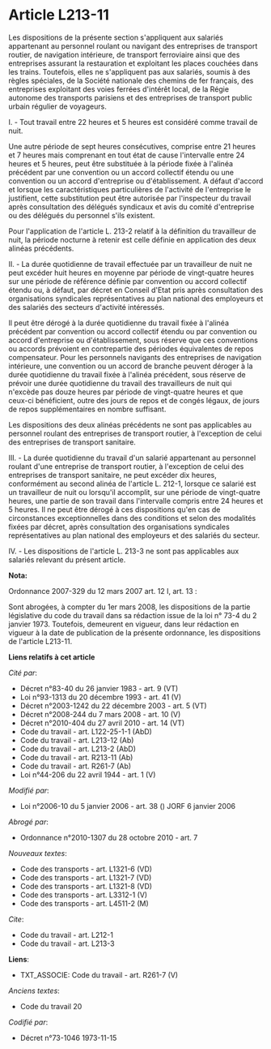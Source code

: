 # Article L213-11

Les dispositions de la présente section s'appliquent aux salariés appartenant au personnel roulant ou navigant des
entreprises de transport routier, de navigation intérieure, de transport ferroviaire ainsi que des entreprises assurant la
restauration et exploitant les places couchées dans les trains. Toutefois, elles ne s'appliquent pas aux salariés, soumis à
des règles spéciales, de la Société nationale des chemins de fer français, des entreprises exploitant des voies ferrées
d'intérêt local, de la Régie autonome des transports parisiens et des entreprises de transport public urbain régulier de
voyageurs.

I. - Tout travail entre 22 heures et 5 heures est considéré comme travail de nuit.

Une autre période de sept heures consécutives, comprise entre 21 heures et 7 heures mais comprenant en tout état de cause
l'intervalle entre 24 heures et 5 heures, peut être substituée à la période fixée à l'alinéa précédent par une convention ou
un accord collectif étendu ou une convention ou un accord d'entreprise ou d'établissement. A défaut d'accord et lorsque les
caractéristiques particulières de l'activité de l'entreprise le justifient, cette substitution peut être autorisée par
l'inspecteur du travail après consultation des délégués syndicaux et avis du comité d'entreprise ou des délégués du personnel
s'ils existent.

Pour l'application de l'article L. 213-2 relatif à la définition du travailleur de nuit, la période nocturne à retenir est
celle définie en application des deux alinéas précédents.

II. - La durée quotidienne de travail effectuée par un travailleur de nuit ne peut excéder huit heures en moyenne par période
de vingt-quatre heures sur une période de référence définie par convention ou accord collectif étendu ou, à défaut, par
décret en Conseil d'Etat pris après consultation des organisations syndicales représentatives au plan national des employeurs
et des salariés des secteurs d'activité intéressés.

Il peut être dérogé à la durée quotidienne du travail fixée à l'alinéa précédent par convention ou accord collectif étendu ou
par convention ou accord d'entreprise ou d'établissement, sous réserve que ces conventions ou accords prévoient en
contrepartie des périodes équivalentes de repos compensateur. Pour les personnels navigants des entreprises de navigation
intérieure, une convention ou un accord de branche peuvent déroger à la durée quotidienne du travail fixée à l'alinéa
précédent, sous réserve de prévoir une durée quotidienne du travail des travailleurs de nuit qui n'excède pas douze heures
par période de vingt-quatre heures et que ceux-ci bénéficient, outre des jours de repos et de congés légaux, de jours de
repos supplémentaires en nombre suffisant.

Les dispositions des deux alinéas précédents ne sont pas applicables au personnel roulant des entreprises de transport
routier, à l'exception de celui des entreprises de transport sanitaire.

III. - La durée quotidienne du travail d'un salarié appartenant au personnel roulant d'une entreprise de transport routier, à
l'exception de celui des entreprises de transport sanitaire, ne peut excéder dix heures, conformément au second alinéa de
l'article L. 212-1, lorsque ce salarié est un travailleur de nuit ou lorsqu'il accomplit, sur une période de vingt-quatre
heures, une partie de son travail dans l'intervalle compris entre 24 heures et 5 heures. Il ne peut être dérogé à ces
dispositions qu'en cas de circonstances exceptionnelles dans des conditions et selon des modalités fixées par décret, après
consultation des organisations syndicales représentatives au plan national des employeurs et des salariés du secteur.

IV. - Les dispositions de l'article L. 213-3 ne sont pas applicables aux salariés relevant du présent article.

**Nota:**

Ordonnance 2007-329 du 12 mars 2007 art. 12 I, art. 13 : 

Sont abrogées, à compter du 1er mars 2008, les dispositions de la partie législative du code du travail dans sa rédaction
issue de la loi n° 73-4 du 2 janvier 1973. Toutefois, demeurent en vigueur, dans leur rédaction en vigueur à la date de
publication de la présente ordonnance, les dispositions de l'article L213-11.

**Liens relatifs à cet article**

_Cité par_:

  - Décret n°83-40 du 26 janvier 1983 - art. 9 (VT)
  - Loi n°93-1313 du 20 décembre 1993 - art. 41 (V)
  - Décret n°2003-1242 du 22 décembre 2003 - art. 5 (VT)
  - Décret n°2008-244 du 7 mars 2008 - art. 10 (V)
  - Décret n°2010-404 du 27 avril 2010 - art. 14 (VT)
  - Code du travail - art. L122-25-1-1 (AbD)
  - Code du travail - art. L213-12 (Ab)
  - Code du travail - art. L213-2 (AbD)
  - Code du travail - art. R213-11 (Ab)
  - Code du travail - art. R261-7 (Ab)
  - Loi n°44-206 du 22 avril 1944 - art. 1 (V)

_Modifié par_:

  - Loi n°2006-10 du 5 janvier 2006 - art. 38 () JORF 6 janvier 2006

_Abrogé par_:

  - Ordonnance n°2010-1307 du 28 octobre 2010 - art. 7

_Nouveaux textes_:

  - Code des transports - art. L1321-6 (VD)
  - Code des transports - art. L1321-7 (VD)
  - Code des transports - art. L1321-8 (VD)
  - Code des transports - art. L3312-1 (V)
  - Code des transports - art. L4511-2 (M)

_Cite_:

  - Code du travail - art. L212-1
  - Code du travail - art. L213-3

**Liens**:

  - TXT_ASSOCIE: Code du travail - art. R261-7 (V)

_Anciens textes_:

  - Code du travail 20

_Codifié par_:

  - Décret n°73-1046 1973-11-15
